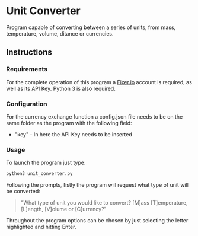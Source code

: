 # Unit Converter

Program capable of converting between a series of units, from mass, temperature, volume, ditance or currencies.

## Instructions

### Requirements

For the complete operation of this program a [Fixer.io](fixer.io) account is required, as well as its API Key. Python 3 is also required.

### Configuration

For the currency exchange function a config.json file needs to be on the same folder as the program with the following field:

* "key" - In here the API Key needs to be inserted

### Usage

To launch the program just type:

```sh
python3 unit_converter.py
```

Following the prompts, fistly the program will request what type of unit will be converted:

>"What type of unit you would like to convert? [M]ass [T]emperature, [L]ength, [V]olume or [C]urrency?"

Throughout the program options can be chosen by just selecting the letter highlighted and hitting Enter.
